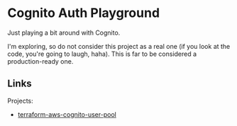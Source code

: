 # Cognito Auth Playground

Just playing a bit around with Cognito.

I'm exploring, so do not consider this project as a real one (if you look at the code, you're going to laugh, haha). This is far to be considered a production-ready one.

## Links

Projects:

- [terraform-aws-cognito-user-pool](https://github.com/mineiros-io/terraform-aws-cognito-user-pool)
